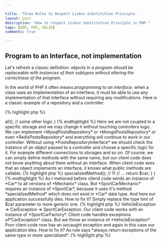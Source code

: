 ```yaml
---

title: 'Three Rules to Respect Liskov Substitution Principle'
layout: post
description: "How to respect Liskov Substitution Principle in PHP."
tags: [OOP, PHP, SOLID]
comments: true

---
```


## Program to an Interface, not implementation

Let's refresh a classic definition:
*objects in a program should be replaceable with instances of their subtypes without altering the correctness of
the program*.

In the world of PHP it often means *programming to an interface*: when a class uses an implementation of an interface,
it must be able to use any implementation of that interface without requiring any modifications. Here is a classic
example of a repository and a controller:

{% highlight php %}
<?php
interface PostsRepositoryInterface 
{
    // fetches all posts
    public function all();
}

// Controller code

public function index(PostsRepositoryInterface $repo)
{
    $posts = $repo->all();
    // some other logic
}

{% endhighlight %}

Here we are not coupled to a specific storage and we may change it without touching controllers logic. We can 
implement *MysqlPostsRepository* or *MongoPostsRepository* or even *RedisPostsRepository* and everything will
continue to work in our controller.

Without using *PostsRepositoryInterface* we should check the instance of an object passed to a controller and choose
a specific logic for it. For example different connections to storages and so on. Of course, we can simply define
methods with the same name, but our client code does not know anything about them without an interface. When client 
code sees that an object implements an interface, it knows what public methods are callable. 

{% highlight php %}
<?php
public function index($repo)
{
    if ($repo instanceof MysqlPostsRepository) {
        // ...
    } elseif ($repo instance of MongoPostsRepository) {
        // ...
    }
    elseif ($repo instance of RedisPostsRepository) {
        // ...
    }
}
{% endhighlight %}

## Not only interfaces. What about abstraction?

When we define an abstraction we also define an interface for our client code. When dealing with an *interface* everything
was simple: we must implement all methods or there will be an error.

Within a class abstraction, everything comes more tricky. In child classes, we can override and change the behavior of their parent. 
And PHP will not complain. For example, if a parent class returns a string from its method, we can override it and return an 
array in a child. From PHP's point of view, everything is fine. In a parent class a method gets an array as a parameter, but
in a child, you can change this behavior and wait for a number as a method parameter. Everything you like!

And when PHP is silent, LSP says: *"Hey, Child classes should never break the parent class' type definitions"*. But why?
PHP does not complain about it. Why should I care about type definitions?

The answer is in the question. The key word here is *type*. You *should* care about types because when you define a new class, 
you define a new *type* in your language. And like a creator you have a full access to define rules for this new type. That's why 
PHP is silent here. You simply say:*"Hey, PHP, your basic types are not enough for me, so I'm going to create a new one."*. 
And PHP has nothing else to do but to listen to you. PHP says: *"OK, go and create a new type!".*

After this dialog with PHP and after creating a new data type it's your responsibility to achieve 
the same behavior of objects in a hierarchy. As soon as we have a parent class and a child, we have a hierarchy. 
And we have additional responsibilities.

{% highlight php %}
<?php

abstract class Vehicle 
{     
    public function startEngine() 
    {
        // Default engine start functionality                
    }
     
    public function accelerate() 
    {
        // Default acceleration functionality
    }
}


class Car extends Vehicle
{
    // Empty class
}

class Motorcycle extends Vehicle
{
    // Empty class
}


{% endhighlight %}

In the example above we have our parent class, which defines a new data type *Vehicle*. The characteristics of this 
data type are described in two public methods. Under abstract class we have two empty child classes, they 
are our data type specializations. While they are empty they behave *exactly* the same as the parent type *Vehicle*.
When creating an empty child class that extends another one, instances of the empty child class will inherit all
the public and protected properties and methods of the parent. Everything is clear.

But problems arrive when we begin to add a new code to child classes. It's important not to alter the characteristics 
of the parent's interface. Of course, we can override parent methods in order to get the specialized behavior in 
child classes, but we should implement these changes very carefully. We should care to ensure that child's methods
are compatible with parent's specification. There are three rules to achieve this.

### Rule 1. Input parameters.
This rule is about the parameters of the overriding methods. The number of the input parameters in child class' 
method  *should be the same or more than* the number of the input parameters in the parent's method. 
And of course, according to the number of parameters, we should pay attention to their data types. These types
*should be the same or more generic* than the types of the parent's method parameters. Maybe it sounds a bit complex, 
let's see an example.

{% highlight php %}
<?php

abstract class Mechanic
{
    public function fixVehicle(Car $car)
    {
        // implementation
        return $car;
    }

}

// Vehicle data type hierarchy
class Vehicle
{
    
}

class Car extends Vehicle
{

}

class SportsCar extends Car
{
    
}
{% endhighlight %}

In the previous example pay attention to *Mechanic* class. It requires an instance of *Car* in a call of
*fixVehicle* method. Let's create a child of *Mechanic* class.

{% highlight php %}
<?php

class SportsCarMechanic extends Mechanic
{
    public function fixVehicle(Car $car)
    {
        // implementation
        return $car;
    }
}
{% endhighlight %}

The input parameters in the child *SportCarMechanic* class are the same as in the parent's method. Nothing to worry here.
Now let's change the method's singature, so our *SportCarMechanic* class requires an instance of *SportCarVehicle*. 

{% highlight php %}
<?php

class SportsCarMechanic extends Mechanic
{
    public function fixVehicle(SportsCar $car)
    {
        return $car;
    }

}
{% endhighlight %}

The code seems to be quite logical. Our specialized *Mechanic* class requires a specialized *Car* version, right? But 
it's completely wrong. Our mind tells us that logically it's OK, but it is logically right in the real world, not in 
OOP world.

Our client code consider the abstract parent class as the single source of truth about it's data type. And it says that
variables of data type *Mechanic* have *fixVehicle* method, that accepts an instance of *Car* as input parameter. So
for safety our client code *always* provide an instance of *Car* to the method. But *SportsCarMechanic* class has 
broken the abstract parent's contract, because it accepts *SportCar* instances or more specialized versions. When our client
code sends *Car* instance to *SportsCarMechanic* method, our application dies. Why? Because of specialized version 
of *SportCar* class.

{% highlight php %}
<?php

class SportCar extends Car 
{
    public function specializedMethod()
    {
        // some implementation
    }
}

class SportsCarMechanic extends Mechanic 
{
    public function fixVehicle(SportCar $car)
    {
        $car->specializedMethod(); // !!!
        // ...
        return $car;
    }
}
{% endhighlight %}

As I metioned before cliend code sends an instance of *Car* to all versions of *Mechanic* class. But *SportCarMechanic*
requires an instance of *SportCar*, because it uses it's method *specializedMethod* which does not exist in *Car* data type. 
And here our application successfully dies. How to fix it? Simply replace the type hint of $car parameter to more generic one.

{% highlight php %}
<?php

class SportsCarMechanic extends Mechanic 
{
    public function fixVehicle(Car $car)
    {
        // ...
        return $car;
    }
}
{% endhighlight %}

I know that it does not look logical in a real world. It looks wrong. It sounds wrogns. But according to OOP it is right. 
Now our *SportsCarMechanic* class does not break it's parent contract.

### Rule 2. Return values.

The second rule is about the return values from the overriden method. The types of the returned values of the overriden method
*should be the same or more specific* as the types returned by the same method in the parent class.

This rule is much easier to understand than the previous one. 

{% highlight php %}
<?php

abstract class CarFactory 
{
    /**
     * @return Car
     */
     public function getCar()
     {
        // ... some logic
        return new Car;
     }
}

class SportCarFactory
{
    public function getCar()
    {
        return new SportCar();
    }
}

{% endhighlight %}

PHP does not allow us to define return types of the methods, so it's our job to tell in doc blocks about
return types. Let's come back to our client code that work with *CarFactory* class. The client code considers our 
*CarFactory* as the data type that will return an instance of *Car* from *getCar* method. In *SportCarFactory* 
class we return an instance of *SportCar* class, which itself is an instance of *Car* class. So there are 
no suprises here for our client code.

But what if we return a instance of a more generic type, for example an instance of *Vehicle* class.

{% highlight php %}
<?php

class SportCarFactory 
{
    public function getCar()
    {
        return new Vehicle();
    }
}
{% endhighlight %}

And again from PHP's point of view there is no criminal here. And even logically it looks right: *Vehicle* 
class is the parent of *Car*, so they both may be considered as objects of the same data type. But the problem 
here is that *Vehicle* is higher in hierachy than *Car*. It may happen that there will be no method in *Vehicle* class
that our client code is expecting to call and our application here dies.

### Rule 3. Exceptions.

The last rule is the easiest one. It is about throwing exceptions in the parent class and in it's child classes. The 
overriden methods in child classes *should throw the same or more specialized exceptions* that can be thrown in the 
parent class. 
Here everything is similar to the previous rule. Let's start with a bad example, when we violate this rule.

{% highlight php %}
<?php 

class VehicleException extends Exception {}
class CarException extends Exception {}
class SportCarException extends CarException {}

abstract class CarFactory 
{
    public function getCar()
    {
        throw new CarException();
    }
}

class SportCarFactory
{
    public function getCar()
    {
        throw new VehicleException;
    }
}

{% endhighlight %}

We have exceptions hierarchy: Expcetion => VehicleException => CarException => SportCarException. 
Our client code works with an instance of *SportCarFactory*. Client code handles exceptions of*CarException* 
class. But we throw an instance of *VehicleException*. Poor client code now has an uncaught exception 
and again in this case our application dies.

How to fix it? As rule says *always return exceptions of the same type or more specialized*.

{% highlight php %}
<?php 

class SportCarFactory extends CarFactory 
{
    public function getCar()
    {
        // ...
        throw new SportCarException
    }
}
{% endhighlight %}

## Conslusion

Many tutorials tell us that Liskov Substitution Principle is about interfaces and replaceable instances. It's 
partly true. But it's out job to know that this principle is also about types definitions, about
parent's class contract and it's child classes specializations.

